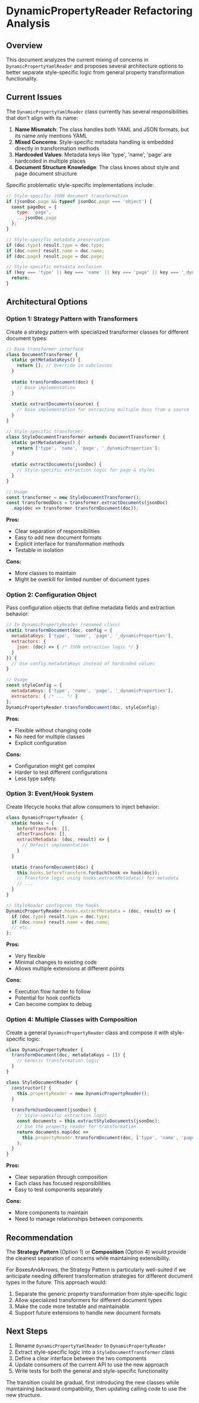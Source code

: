 # DynamicPropertyReader Refactoring Analysis

## Overview

This document analyzes the current mixing of concerns in `DynamicPropertyYamlReader` and proposes several architecture options to better separate style-specific logic from general property transformation functionality.

## Current Issues

The `DynamicPropertyYamlReader` class currently has several responsibilities that don't align with its name:

1. **Name Mismatch**: The class handles both YAML and JSON formats, but its name only mentions YAML
2. **Mixed Concerns**: Style-specific metadata handling is embedded directly in transformation methods
3. **Hardcoded Values**: Metadata keys like 'type', 'name', 'page' are hardcoded in multiple places
4. **Document Structure Knowledge**: The class knows about style and page document structure

Specific problematic style-specific implementations include:

```javascript
// Style-specific JSON document transformation
if (jsonDoc.page && typeof jsonDoc.page === 'object') {
  const pageDoc = {
    type: 'page',
    ...jsonDoc.page
  };
}

// Style-specific metadata preservation
if (doc.type) result.type = doc.type;
if (doc.name) result.name = doc.name;
if (doc.page) result.page = doc.page;

// Style-specific metadata exclusion
if (key === 'type' || key === 'name' || key === 'page' || key === '_dynamicProperties') {
  return;
}
```

## Architectural Options

### Option 1: Strategy Pattern with Transformers

Create a strategy pattern with specialized transformer classes for different document types:

```javascript
// Base transformer interface
class DocumentTransformer {
  static getMetadataKeys() { 
    return []; // Override in subclasses
  }
  
  static transformDocument(doc) {
    // Base implementation 
  }
  
  static extractDocuments(source) {
    // Base implementation for extracting multiple docs from a source
  }
}

// Style-specific transformer
class StyleDocumentTransformer extends DocumentTransformer {
  static getMetadataKeys() {
    return ['type', 'name', 'page', '_dynamicProperties'];
  }
  
  static extractDocuments(jsonDoc) {
    // Style-specific extraction logic for page & styles
  }
}

// Usage
const transformer = new StyleDocumentTransformer();
const transformedDocs = transformer.extractDocuments(jsonDoc)
  .map(doc => transformer.transformDocument(doc));
```

**Pros:**
- Clear separation of responsibilities
- Easy to add new document formats
- Explicit interface for transformation methods
- Testable in isolation

**Cons:**
- More classes to maintain
- Might be overkill for limited number of document types

### Option 2: Configuration Object

Pass configuration objects that define metadata fields and extraction behavior:

```javascript
// In DynamicPropertyReader (renamed class)
static transformDocument(doc, config = {
  metadataKeys: ['type', 'name', 'page', '_dynamicProperties'],
  extractors: {
    json: (doc) => { /* JSON extraction logic */ }
  }
}) {
  // Use config.metadataKeys instead of hardcoded values
}

// Usage
const styleConfig = {
  metadataKeys: ['type', 'name', 'page', '_dynamicProperties'],
  extractors: { /* ... */ }
};
DynamicPropertyReader.transformDocument(doc, styleConfig);
```

**Pros:**
- Flexible without changing code
- No need for multiple classes
- Explicit configuration

**Cons:**
- Configuration might get complex
- Harder to test different configurations
- Less type safety

### Option 3: Event/Hook System

Create lifecycle hooks that allow consumers to inject behavior:

```javascript
class DynamicPropertyReader {
  static hooks = {
    beforeTransform: [],
    afterTransform: [],
    extractMetadata: (doc, result) => {
      // Default implementation
    }
  }
  
  static transformDocument(doc) {
    this.hooks.beforeTransform.forEach(hook => hook(doc));
    // Transform logic using hooks.extractMetadata() for metadata
    // ...
  }
}

// StyleReader configures the hooks
DynamicPropertyReader.hooks.extractMetadata = (doc, result) => {
  if (doc.type) result.type = doc.type;
  if (doc.name) result.name = doc.name;
  // etc.
};
```

**Pros:**
- Very flexible
- Minimal changes to existing code
- Allows multiple extensions at different points

**Cons:**
- Execution flow harder to follow
- Potential for hook conflicts
- Can become complex to debug

### Option 4: Multiple Classes with Composition

Create a general `DynamicPropertyReader` class and compose it with style-specific logic:

```javascript
class DynamicPropertyReader {
  transformDocument(doc, metadataKeys = []) {
    // Generic transformation logic
  }
}

class StyleDocumentReader {
  constructor() {
    this.propertyReader = new DynamicPropertyReader();
  }
  
  transformJsonDocument(jsonDoc) {
    // Style-specific extraction logic
    const documents = this.extractStyleDocuments(jsonDoc);
    // Use the property reader for transformation
    return documents.map(doc => 
      this.propertyReader.transformDocument(doc, ['type', 'name', 'page'])
    );
  }
}
```

**Pros:**
- Clear separation through composition
- Each class has focused responsibilities
- Easy to test components separately

**Cons:**
- More components to maintain
- Need to manage relationships between components

## Recommendation

The **Strategy Pattern** (Option 1) or **Composition** (Option 4) would provide the cleanest separation of concerns while maintaining extensibility. 

For BoxesAndArrows, the Strategy Pattern is particularly well-suited if we anticipate needing different transformation strategies for different document types in the future. This approach would:

1. Separate the generic property transformation from style-specific logic
2. Allow specialized transformers for different document types
3. Make the code more testable and maintainable
4. Support future extensions to handle new document formats

## Next Steps

1. Rename `DynamicPropertyYamlReader` to `DynamicPropertyReader`
2. Extract style-specific logic into a `StyleDocumentTransformer` class
3. Define a clear interface between the two components
4. Update consumers of the current API to use the new approach
5. Write tests for both the general and style-specific functionality

The transition could be gradual, first introducing the new classes while maintaining backward compatibility, then updating calling code to use the new structure.
